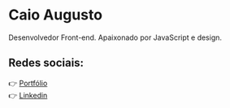 # Caio Augusto

Desenvolvedor Front-end. Apaixonado por JavaScript e design.

## Redes sociais:
👉 [Portfólio](https://caiohtml.com)  <br>
👉 [Linkedin](https://www.linkedin.com/in/caio-augustoo/)
